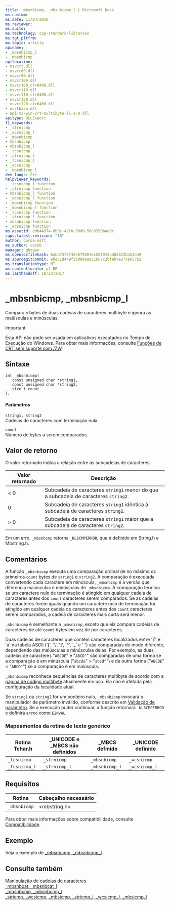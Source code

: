 ```yaml
---
title: _mbsnbicmp, _mbsnbicmp_l | Microsoft Docs
ms.custom: 
ms.date: 11/04/2016
ms.reviewer: 
ms.suite: 
ms.technology: cpp-standard-libraries
ms.tgt_pltfrm: 
ms.topic: article
apiname:
- _mbsnbicmp_l
- _mbsnbicmp
apilocation:
- msvcrt.dll
- msvcr80.dll
- msvcr90.dll
- msvcr100.dll
- msvcr100_clr0400.dll
- msvcr110.dll
- msvcr110_clr0400.dll
- msvcr120.dll
- msvcr120_clr0400.dll
- ucrtbase.dll
- api-ms-win-crt-multibyte-l1-1-0.dll
apitype: DLLExport
f1_keywords:
- _strnicmp
- _wcsnicmp_l
- _mbsnbicmp
- mbsnbicmp
- mbsnbicmp_l
- _tcsnicmp
- _strnicmp_l
- _tcsnicmp_l
- _wcsnicmp
- _mbsnbicmp_l
dev_langs: C++
helpviewer_keywords:
- _tcsnicmp_l function
- _strnicmp function
- mbsnbicmp_l function
- _wcsnicmp_l function
- _mbsnbicmp function
- _mbsnbicmp_l function
- _tcsnicmp function
- _strnicmp_l function
- mbsnbicmp function
- _wcsnicmp function
ms.assetid: ddb44974-8b0c-42f0-90d0-56c9350bae0c
caps.latest.revision: "16"
author: corob-msft
ms.author: corob
manager: ghogen
ms.openlocfilehash: 6abe7372f42e679264ec501918ad62823ba53ba9
ms.sourcegitcommit: ebec1d449f2bd98aa851667c2bfeb7e27ce657b2
ms.translationtype: MT
ms.contentlocale: pt-BR
ms.lasthandoff: 10/24/2017
---
```

# <a name="mbsnbicmp-mbsnbicmpl"></a>_mbsnbicmp, _mbsnbicmp_l
Compara `n` bytes de duas cadeias de caracteres multibyte e ignora as maiúsculas e minúsculas.  
  
> [!IMPORTANT]
>  Esta API não pode ser usada em aplicativos executados no Tempo de Execução do Windows. Para obter mais informações, consulte [Funções de CRT sem suporte com /ZW](http://msdn.microsoft.com/library/windows/apps/jj606124.aspx).  
  
## <a name="syntax"></a>Sintaxe  
  
```  
int _mbsnbicmp(  
   const unsigned char *string1,  
   const unsigned char *string2,  
   size_t count   
);  
```  
  
#### <a name="parameters"></a>Parâmetros  
 `string1, string2`  
 Cadeias de caracteres com terminação nula.  
  
 `count`  
 Número de bytes a serem comparados.  
  
## <a name="return-value"></a>Valor de retorno  
 O valor retornado indica a relação entre as subcadeias de caracteres.  
  
|Valor retornado|Descrição|  
|------------------|-----------------|  
|< 0|Subcadeia de caracteres `string1` menor do que a subcadeia de caracteres `string2`.|  
|0|Subcadeia de caracteres `string1` idêntica à subcadeia de caracteres `string2`.|  
|> 0|Subcadeia de caracteres `string1` maior que a subcadeia de caracteres `string2`.|  
  
 Em um erro, `_mbsnbcmp` retorna `_NLSCMPERROR`, que é definido em String.h e Mbstring.h.  
  
## <a name="remarks"></a>Comentários  
 A função `_mbsnbicmp` executa uma comparação ordinal de no máximo os primeiros `count` bytes de `string1` e `string2`. A comparação é executada convertendo cada caractere em minúscula, `_mbsnbcmp` é a versão que diferencia maiúsculas e minúsculas de `_mbsnbicmp`. A comparação termina se um caractere nulo de terminação é atingido em qualquer cadeia de caracteres antes dos `count` caracteres serem comparados. Se as cadeias de caracteres forem iguais quando um caractere nulo de terminação for atingido em qualquer cadeia de caracteres antes dos `count` caracteres serem comparados, a cadeia de caracteres mais curta será menor.  
  
 `_mbsnbicmp` é semelhante a `_mbsnicmp`, exceto que ela compara cadeias de caracteres de até `count` bytes em vez de por caracteres.  
  
 Duas cadeias de caracteres que contêm caracteres localizados entre 'Z' e 'a' na tabela ASCII ('[', '\\', ']', '^', '_' e '\`') são comparadas de modo diferente, dependendo das maiúsculas e minúsculas delas. Por exemplo, as duas cadeias de caracteres "`ABCDE`" e "`ABCD^`" são comparadas de uma forma se a comparação é em minúscula ("`abcde`" > "`abcd^`") e de outra forma ("`ABCDE`" < "`ABCD^`") se a comparação é em maiúscula.  
  
 `_mbsnbicmp` reconhece sequências de caracteres multibyte de acordo com a [página de código multibyte](../../c-runtime-library/code-pages.md) atualmente em uso. Ela não é afetada pela configuração da localidade atual.  
  
 Se `string1` ou `string2` for um ponteiro nulo, `_mbsnbicmp` invocará o manipulador de parâmetro inválido, conforme descrito em [Validação de parâmetro](../../c-runtime-library/parameter-validation.md). Se a execução puder continuar, a função retornará `_NLSCMPERROR` e definirá `errno` como `EINVAL`.  
  
### <a name="generic-text-routine-mappings"></a>Mapeamentos da rotina de texto genérico  
  
|Rotina Tchar.h|_UNICODE e _MBCS não definidos|_MBCS definido|_UNICODE definido|  
|---------------------|--------------------------------------|--------------------|-----------------------|  
|`_tcsnicmp`|`_strnicmp`|`_mbsnbicmp`|`_wcsnicmp`|  
|`_tcsnicmp_l`|`_strnicmp_l`|`_mbsnbicmp_l`|`_wcsnicmp_l`|  
  
## <a name="requirements"></a>Requisitos  
  
|Rotina|Cabeçalho necessário|  
|-------------|---------------------|  
|`_mbsnbicmp`|<mbstring.h>|  
  
 Para obter mais informações sobre compatibilidade, consulte [Compatibilidade](../../c-runtime-library/compatibility.md).  
  
## <a name="example"></a>Exemplo  
 Veja o exemplo de [_mbsnbcmp, _mbsnbcmp_l](../../c-runtime-library/reference/mbsnbcmp-mbsnbcmp-l.md).  
  
## <a name="see-also"></a>Consulte também  
 [Manipulação de cadeias de caracteres](../../c-runtime-library/string-manipulation-crt.md)   
 [_mbsnbcat, _mbsnbcat_l](../../c-runtime-library/reference/mbsnbcat-mbsnbcat-l.md)   
 [_mbsnbcmp, _mbsnbcmp_l](../../c-runtime-library/reference/mbsnbcmp-mbsnbcmp-l.md)   
 [_stricmp, _wcsicmp, _mbsicmp, _stricmp_l, _wcsicmp_l, _mbsicmp_l](../../c-runtime-library/reference/stricmp-wcsicmp-mbsicmp-stricmp-l-wcsicmp-l-mbsicmp-l.md)